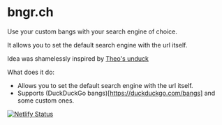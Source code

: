 # bngr.ch

Use your custom bangs with your search engine of choice.

It allows you to set the default search engine with the url itself.

Idea was shamelessly inspired by [Theo's unduck](https://github.com/t3dotgg/unduck)

What does it do:
- Allows you to set the default search engine with the url itself.
- Supports (DuckDuckGo bangs)[https://duckduckgo.com/bangs] and some custom ones.

[![Netlify Status](https://api.netlify.com/api/v1/badges/4674f8c0-e457-4848-8b6a-f08c84dee299/deploy-status)](https://app.netlify.com/sites/bngr/deploys)
